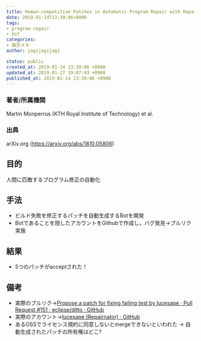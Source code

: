 ```yaml
---
title: Human-competitive Patches in Automatic Program Repair with Repairnator
date: 2019-01-14T13:39:06+0900
tags:
- program repair
- bot
categories:
- 論文メモ
author: jagijagijag1

status: public
created_at: 2019-01-14 13:39:06 +0900
updated_at: 2019-01-27 19:07:43 +0900
published_at: 2019-01-14 13:39:06 +0900
---
```

### 著者/所属機関
Martin Monperrus (KTH Royal Institute of Technology) et al.

### 出典
arXiv.org (https://arxiv.org/abs/1810.05806)

## 目的
人間に匹敵するプログラム修正の自動化

## 手法
- ビルド失敗を修正するパッチを自動生成するBotを開発
- Botであることを隠したアカウントをGithubで作成し，バグ発見→プルリク実施

## 結果
- 5つのパッチがacceptされた！

## 備考
- 実際のプルリク→[Propose a patch for fixing failing test by lucesape · Pull Request #151 · eclipse/ditto · GitHub](https://github.com/eclipse/ditto/pull/151)
- 実際のアカウント→[lucesape (Repairnator) · GitHub](https://github.com/lucesape)
- あるOSSでライセンス規約に同意しないとmergeできないといわれた
→ 自動生成されたパッチの所有権はどこ?
